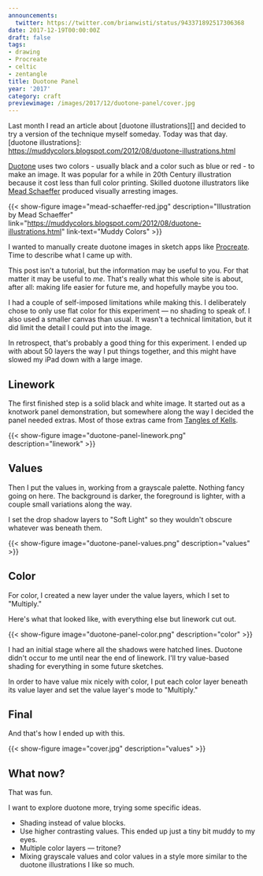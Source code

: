 ```yaml
---
announcements:
  twitter: https://twitter.com/brianwisti/status/943371892517306368
date: 2017-12-19T00:00:00Z
draft: false
tags:
- drawing
- Procreate
- celtic
- zentangle
title: Duotone Panel
year: '2017'
category: craft
previewimage: /images/2017/12/duotone-panel/cover.jpg
---
```

Last month I read an article about [duotone illustrations][] and decided to try a version of the technique
myself someday. Today was that day.
[duotone illustrations]: https://muddycolors.blogspot.com/2012/08/duotone-illustrations.html
<!-- TEASER_END -->

[Mead Schaeffer]: https://americanillustration.org/project/mead-schaeffer/

[Duotone][] uses two colors - usually black and a color such as blue or red - to make an image. It was popular
for a while in 20th Century illustration because it cost less than full color printing. Skilled
duotone illustrators like [Mead Schaeffer][] produced visually arresting images.

[Duotone]: https://en.wikipedia.org/wiki/Duotone
[Mead Schaeffer]: https://americanillustration.org/project/mead-schaeffer/

{{< show-figure image="mead-schaeffer-red.jpg"
  description="Illustration by Mead Schaeffer"
  link="https://muddycolors.blogspot.com/2012/08/duotone-illustrations.html"
  link-text="Muddy Colors" >}}

I wanted to manually create duotone images in sketch apps like [Procreate][]. Time to describe what I came up
with.

This post isn't a tutorial, but the information may be useful to you. For that matter it may be useful to
*me*. That's really what this whole site is about, after all: making life easier for future me, and hopefully
maybe you too.

[Procreate]: /tags/procreate

I had a couple of self-imposed limitations while making this. I deliberately chose to only use flat color for
this experiment — no shading to speak of. I also used a smaller canvas than usual. It wasn't a technical
limitation, but it did limit the detail I could put into the image.

In retrospect, that's probably a good thing for this experiment. I ended up with about 50 layers the way I put
things together, and this might have slowed my iPad down with a large image.

## Linework

The first finished step is a solid black and white image. It started out as a knotwork panel demonstration,
but somewhere along the way I decided the panel needed extras. Most of those extras came from [Tangles of
Kells][].

[Tangles of Kells]: https://www.goodreads.com/book/show/26311641-the-tangles-of-kells

{{< show-figure image="duotone-panel-linework.png" description="linework" >}}

## Values

Then I put the values in, working from a grayscale palette. Nothing fancy going on here. The background is
darker, the foreground is lighter, with a couple small variations along the way.

I set the drop shadow layers to "Soft Light" so they wouldn't obscure whatever was beneath them.

{{< show-figure image="duotone-panel-values.png" description="values" >}}

## Color

For color, I created a new layer under the value layers, which I set to "Multiply."

Here's what that looked like, with everything else but linework cut out.

{{< show-figure image="duotone-panel-color.png" description="color" >}}

I had an initial stage where all the shadows were hatched lines. Duotone didn't occur to me until near the end
of linework. I'll try value-based shading for everything in some future sketches.

In order to have value mix nicely with color, I put each color layer beneath its value layer and set the value
layer's mode to "Multiply."

## Final

And that's how I ended up with this.

{{< show-figure image="cover.jpg" description="values" >}}

## What now?

That was fun.

I want to explore duotone more, trying some specific ideas.

* Shading instead of value blocks.
* Use higher contrasting values. This ended up just a tiny bit muddy to my eyes.
* Multiple color layers — tritone?
* Mixing grayscale values and color values in a style more similar to the duotone illustrations I like so
  much.
